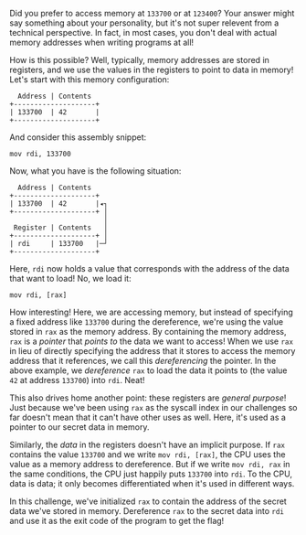 Did you prefer to access memory at `133700` or at `123400`?
Your answer might say something about your personality, but it's not super relevent from a technical perspective.
In fact, in most cases, you don't deal with actual memory addresses when writing programs at all!

How is this possible?
Well, typically, memory addresses are stored in registers, and we use the values in the registers to point to data in memory!
Let's start with this memory configuration:

```none
  Address | Contents
+--------------------+
| 133700  | 42       |
+--------------------+
```

And consider this assembly snippet:

```assembly
mov rdi, 133700
```

Now, what you have is the following situation:

```none
  Address | Contents
+--------------------+
| 133700  | 42       |◂┐
+--------------------+ │
                       │
 Register | Contents   │
+--------------------+ │
| rdi     | 133700   |─┘
+--------------------+
```

Here, `rdi` now holds a value that corresponds with the address of the data that want to load!
No, we load it:

```assembly
mov rdi, [rax]
```

How interesting!
Here, we are accessing memory, but instead of specifying a fixed address like `133700` during the dereference, we're using the value stored in `rax` as the memory address.
By containing the memory address, `rax` is a _pointer_ that _points to_ the data we want to access!
When we use `rax` in lieu of directly specifying the address that it stores to access the memory address that it references, we call this _dereferencing_ the pointer.
In the above example, we _dereference_ `rax` to load the data it points to (the value `42` at address `133700`) into `rdi`.
Neat!

This also drives home another point: these registers are _general purpose_!
Just because we've been using `rax` as the syscall index in our challenges so far doesn't mean that it can't have other uses as well.
Here, it's used as a pointer to our secret data in memory.

Similarly, the _data_ in the registers doesn't have an implicit purpose.
If `rax` contains the value `133700` and we write `mov rdi, [rax]`, the CPU uses the value as a memory address to dereference.
But if we write `mov rdi, rax` in the same conditions, the CPU just happily puts `133700` into `rdi`.
To the CPU, data is data; it only becomes differentiated when it's used in different ways.

In this challenge, we've initialized `rax` to contain the address of the secret data we've stored in memory.
Dereference `rax` to the secret data into `rdi` and use it as the exit code of the program to get the flag!
